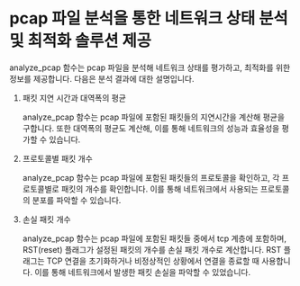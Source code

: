 # pcap 파일 분석을 통한 네트워크 상태 분석 및 최적화 솔루션 제공

analyze_pcap 함수는 pcap 파일을 분석해 네트워크 상태를 평가하고, 최적화를 위한 정보를 제공합니다. 다음은 분석 결과에 대한 설명입니다.

1. 패킷 지연 시간과 대역폭의 평균
    
    analyze_pcap 함수는 pcap 파일에 포함된 패킷들의 지연시간을 계산해 평균을 구합니다. 또한 대역폭의 평균도 계산해, 이를 통해 네트워크의 성능과 효율성을 평가할 수 있습니다.
    
2. 프로토콜별 패킷 개수
    
    analyze_pcap 함수는 pcap 파일에 포함된 패킷들의 프로토콜을 확인하고, 각 프로토콜별로 패킷의 개수를 확인합니다. 이를 통해 네트워크에서 사용되는 프로토콜의 분포를 파악할 수 있습니다.
    
3. 손실 패킷 개수
    
    analyze_pcap 함수는 pcap 파일에 포함된 패킷들 중에서 tcp 계층에 포함하며, RST(reset) 플래그가 설정된 패킷의 개수를 손실 패킷 개수로 계산합니다. RST 플래그는 TCP 연결을 초기화하거나 비정상적인 상황에서 연결을 종료할 때 사용합니다. 이를 통해 네트워크에서 발생한 패킷 손실을 파악할 수 있었습니다.